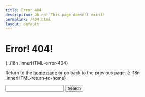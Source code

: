 ```yaml
---
title: Error 404
description: Oh no! This page doesn't exist!
permalink: /404.html
layout: default
---
```


# Error! 404!
{:.i18n .innerHTML-error-404}

Return to the [home page](/) or <span class="a" onclick="window.history.back()">go back</span> to the previous page.
{:.i18n .innerHTML-return-to-home}

<form id="search-form" action="/3ds/" method="get">
	<div class="input-group">
		<input type="text" id="search" name="q" class="form-control">
		<input type="submit" value="Search" class="i18n value-search-btn btn btn-secondary">
	</div>
</form>

<script src="/assets/js/404.js"></script>
